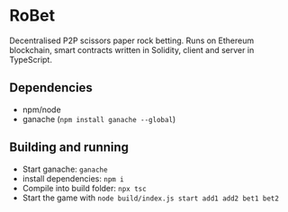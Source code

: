 # RoBet

Decentralised P2P scissors paper rock betting. Runs on Ethereum blockchain, smart contracts written in Solidity, client and server in TypeScript.

## Dependencies

- npm/node
- ganache (`npm install ganache --global`)

## Building and running

- Start ganache: `ganache`
- install dependencies: `npm i`
- Compile into build folder: `npx tsc`
- Start the game with `node build/index.js start add1 add2 bet1 bet2`
